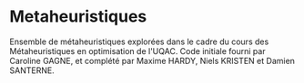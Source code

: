 # Metaheuristiques
Ensemble de métaheuristiques explorées dans le cadre du cours des Métaheuristiques en optimisation de l'UQAC.
Code initiale fourni par Caroline GAGNE, et complété par Maxime HARDY, Niels KRISTEN et Damien SANTERNE.
